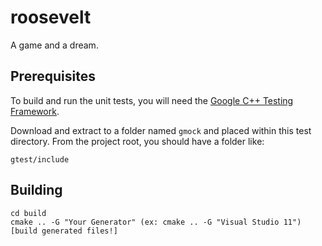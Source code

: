 roosevelt
=========

A game and a dream.

## Prerequisites ##
To build and run the unit tests, you will need the [Google C++ Testing Framework](http://code.google.com/p/googletest/).

Download and extract to a folder named `gmock` and placed within this test directory. From the project root, you should have a folder like:

    gtest/include
	
## Building ##

    cd build
	cmake .. -G "Your Generator" (ex: cmake .. -G "Visual Studio 11")
	[build generated files!]